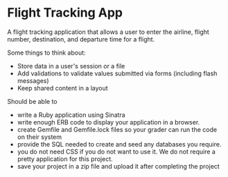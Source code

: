 # Flight Tracking App

A flight tracking application that allows a user to enter the airline, flight number, destination, and departure time for a flight.

Some things to think about:
- Store data in a user's session or a file
- Add validations to validate values submitted via forms (including flash messages)
- Keep shared content in a layout

Should be able to 
- write a Ruby application using Sinatra
- write enough ERB code to display your application in a browser.
- create Gemfile and Gemfile.lock files so your grader can run the code on their system
- provide the SQL needed to create and seed any databases you require.
- you do not need CSS if you do not want to use it. We do not require a pretty application for this project.
- save your project in a zip file and upload it after completing the project
